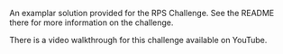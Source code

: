 An examplar solution provided for the RPS Challenge. See the README there for more information on the challenge.

There is a video walkthrough for this challenge available on YouTube.

